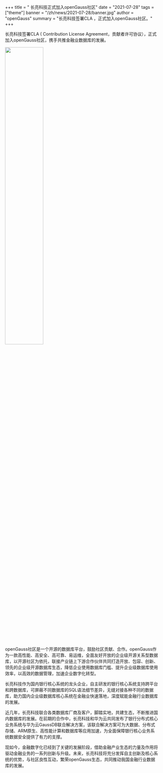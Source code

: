 ﻿+++
title = " 长亮科技正式加入openGauss社区"
date = "2021-07-28"
tags = ["theme"]
banner = "/zh/news/2021-07-28/banner.jpg"
author = "openGauss"
summary = "长亮科技签署CLA ，正式加入openGauss社区。"
+++


长亮科技签署CLA ( Contribution License Agreement，贡献者许可协议），正式加入openGauss社区，携手共推金融业数据库的发展。



<img src="/zh/news/2021-07-28/banner.jpg" style="width: 50%">


openGauss社区是一个开源的数据库平台，鼓励社区贡献、合作。openGauss作为一款高性能、高安全、高可靠、易运维，全面友好开放的企业级开源关系型数据库，以开源社区为依托，联接产业链上下游合作伙伴共同打造开放、包容、创新、领先的企业级开源数据库生态，降低企业使用数据库门槛、提升企业级数据库使用效率，以高效的数据管理，加速企业数字化转型。


长亮科技作为国内银行核心系统的龙头企业，自主研发的银行核心系统支持跨平台和跨数据库，可屏蔽不同数据库的SQL语法细节差异，无缝对接各种不同的数据库，助力国内企业级数据库核心系统在金融业快速落地，深度赋能金融行业数据库的发展。


近几年，长亮科技联合各类数据库厂商及客户，脚踏实地，共建生态，不断推进国内数据库的发展。在前期的合作中，长亮科技和华为云共同发布了银行分布式核心业务系统与华为云GaussDB联合解决方案，该联合解决方案可为大数据、分布式存储、ARM原生、高性能计算和数据库等应用加速，为全面保障银行核心业务系统数据安全提供了有力的支撑。


现如今，金融数字化已经到了关键的发展阶段，借助金融产业生态的力量及作用将驱动金融业务的一系列创新与升级。未来，长亮科技将充分发挥自主创新及核心系统的优势，与社区良性互动，繁荣openGauss生态，共同推动我国金融行业数据库的发展。